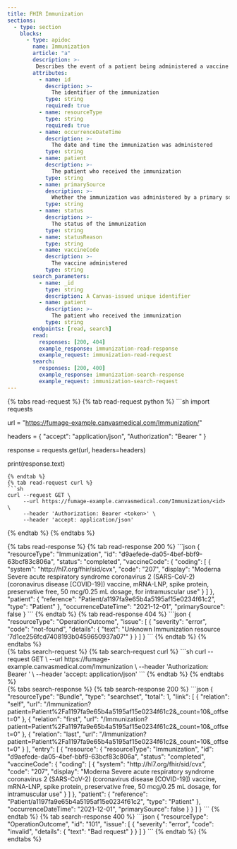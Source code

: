 ```yaml
---
title: FHIR Immunization
sections:
  - type: section
    blocks:
      - type: apidoc
        name: Immunization
        article: "a"
        description: >-
         Describes the event of a patient being administered a vaccine or a record of an immunization as reported by a patient, a clinician or another party.
        attributes:
          - name: id
            description: >-
              The identifier of the immunization
            type: string
            required: true
          - name: resourceType
            type: string
            required: true
          - name: occurrenceDateTime
            description: >-
              The date and time the immunization was administered
            type: string
          - name: patient
            description: >-
              The patient who received the immunization
            type: string
          - name: primarySource
            description: >-
              Whether the immunization was administered by a primary source
            type: string
          - name: status
            description: >-
              The status of the immunization
            type: string
          - name: statusReason
            type: string
          - name: vaccineCode
            description: >-
              The vaccine administered
            type: string
        search_parameters:
          - name: _id
            type: string
            description: A Canvas-issued unique identifier
          - name: patient
            description: >-
              The patient who received the immunization
            type: string
        endpoints: [read, search]
        read:
          responses: [200, 404]
          example_response: immunization-read-response
          example_request: immunization-read-request
        search:
          responses: [200, 400]
          example_response: immunization-search-response
          example_request: immunization-search-request
---
```

<div id="immunization-read-request">
{% tabs read-request %}
{% tab read-request python %}
```sh
import requests

url = "https://fumage-example.canvasmedical.com/Immunization/<id>"

headers = {
    "accept": "application/json",
    "Authorization": "Bearer <token>"
}

response = requests.get(url, headers=headers)

print(response.text)
```
{% endtab %}
{% tab read-request curl %}
```sh
curl --request GET \
     --url https://fumage-example.canvasmedical.com/Immunization/<id> \
     --header 'Authorization: Bearer <token>' \
     --header 'accept: application/json'
```
{% endtab %}
{% endtabs %}
</div>

<div id="immunization-read-response">
{% tabs read-response %}
{% tab read-response 200 %}
```json
{
    "resourceType": "Immunization",
    "id": "d9aefede-da05-4bef-bbf9-63bcf83c806a",
    "status": "completed",
    "vaccineCode": {
        "coding": [
            {
                "system": "http://hl7.org/fhir/sid/cvx",
                "code": "207",
                "display": "Moderna Severe acute respiratory syndrome coronavirus 2 (SARS-CoV-2) (coronavirus disease [COVID-19]) vaccine, mRNA-LNP, spike protein, preservative free, 50 mcg/0.25 mL dosage, for intramuscular use"
            }
        ]
    },
    "patient": {
        "reference": "Patient/a1197fa9e65b4a5195af15e0234f61c2",
        "type": "Patient"
    },
    "occurrenceDateTime": "2021-12-01",
    "primarySource": false
}
```
{% endtab %}
{% tab read-response 404 %}
```json
{
    "resourceType": "OperationOutcome",
    "issue": [
        {
            "severity": "error",
            "code": "not-found",
            "details": {
                "text": "Unknown Immunization resource '7d1ce256fcd7408193b0459650937a07'"
            }
        }
    ]
}
```
{% endtab %}
{% endtabs %}
</div>

<div id="immunization-search-request">
{% tabs search-request %}
{% tab search-request curl %}
```sh
curl --request GET \
     --url https://fumage-example.canvasmedical.com/Immunization \
     --header 'Authorization: Bearer <token>' \
     --header 'accept: application/json'
```
{% endtab %}
{% endtabs %}
</div>

<div id="immunization-search-response">
{% tabs search-response %}
{% tab search-response 200 %}
```json
{
    "resourceType": "Bundle",
    "type": "searchset",
    "total": 1,
    "link": [
        {
            "relation": "self",
            "url": "/Immunization?patient=Patient%2Fa1197fa9e65b4a5195af15e0234f61c2&_count=10&_offset=0"
        },
        {
            "relation": "first",
            "url": "/Immunization?patient=Patient%2Fa1197fa9e65b4a5195af15e0234f61c2&_count=10&_offset=0"
        },
        {
            "relation": "last",
            "url": "/Immunization?patient=Patient%2Fa1197fa9e65b4a5195af15e0234f61c2&_count=10&_offset=0"
        }
    ],
    "entry": [
        {
            "resource": {
                "resourceType": "Immunization",
                "id": "d9aefede-da05-4bef-bbf9-63bcf83c806a",
                "status": "completed",
                "vaccineCode": {
                    "coding": [
                        {
                            "system": "http://hl7.org/fhir/sid/cvx",
                            "code": "207",
                            "display": "Moderna Severe acute respiratory syndrome coronavirus 2 (SARS-CoV-2) (coronavirus disease [COVID-19]) vaccine, mRNA-LNP, spike protein, preservative free, 50 mcg/0.25 mL dosage, for intramuscular use"
                        }
                    ]
                },
                "patient": {
                    "reference": "Patient/a1197fa9e65b4a5195af15e0234f61c2",
                    "type": "Patient"
                },
                "occurrenceDateTime": "2021-12-01",
                "primarySource": false
            }
        }
    ]
}
```
{% endtab %}
{% tab search-response 400 %}
```json
{
  "resourceType": "OperationOutcome",
  "id": "101",
  "issue": [
    {
      "severity": "error",
      "code": "invalid",
      "details": {
        "text": "Bad request"
      }
    }
  ]
}
```
{% endtab %}
{% endtabs %}
</div>

